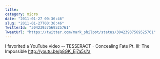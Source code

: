 ```yaml
---
title: 
category: micro
date: "2011-01-27 00:36:46"
slug: "2011-01-27T00:36:46"
TwitterId: "30423937569525761"
TweetUrl: "https://twitter.com/mark_philpot/status/30423937569525761"
---
```


I favorited a YouTube video -- TESSERACT - Concealing Fate Pt. III: The
Impossible http://youtu.be/p8GK_Ej7a5s?a
